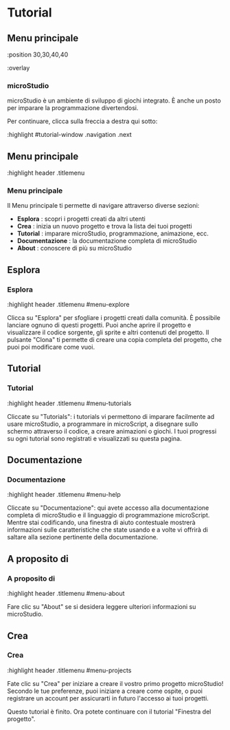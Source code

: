 # Tutorial

## Menu principale

:position 30,30,40,40

:overlay

### microStudio

microStudio è un ambiente di sviluppo di giochi integrato.
È anche un posto per imparare la programmazione divertendosi.

Per continuare, clicca sulla freccia a destra qui sotto:

:highlight #tutorial-window .navigation .next

## Menu principale

:highlight header .titlemenu

### Menu principale

Il Menu principale ti permette di navigare attraverso diverse sezioni:

* **Esplora** : scopri i progetti creati da altri utenti
* **Crea** : inizia un nuovo progetto e trova la lista dei tuoi progetti
* **Tutorial** : imparare microStudio, programmazione, animazione, ecc.
* **Documentazione** : la documentazione completa di microStudio
* **About** : conoscere di più su microStudio

## Esplora

### Esplora

:highlight header .titlemenu #menu-explore

Clicca su "Esplora" per sfogliare i progetti creati dalla comunità. È possibile
lanciare ognuno di questi progetti. Puoi anche aprire il progetto
e visualizzare il codice sorgente, gli sprite e altri contenuti del progetto. Il pulsante "Clona" ti permette
di creare una copia completa del progetto, che puoi poi modificare come vuoi.

## Tutorial

### Tutorial

:highlight header .titlemenu #menu-tutorials

Cliccate su "Tutorials": i tutorials vi permettono di imparare facilmente ad usare microStudio,
a programmare in microScript, a disegnare sullo schermo attraverso il codice, a creare animazioni o giochi.
I tuoi progressi su ogni tutorial sono registrati e visualizzati su questa pagina.

## Documentazione

### Documentazione

:highlight header .titlemenu #menu-help

Cliccate su "Documentazione": qui avete accesso alla documentazione completa di microStudio e
il linguaggio di programmazione microScript. Mentre stai codificando, una finestra di aiuto contestuale
mostrerà informazioni sulle caratteristiche che state usando e a volte vi offrirà di saltare
alla sezione pertinente della documentazione.

## A proposito di

### A proposito di

:highlight header .titlemenu #menu-about

Fare clic su "About" se si desidera leggere ulteriori informazioni su microStudio.

## Crea

### Crea

:highlight header .titlemenu #menu-projects

Fate clic su "Crea" per iniziare a creare il vostro primo progetto microStudio! Secondo le tue preferenze,
puoi iniziare a creare come ospite, o puoi registrare un account per assicurarti in futuro
l'accesso ai tuoi progetti.

Questo tutorial è finito. Ora potete continuare con il tutorial "Finestra del progetto".

